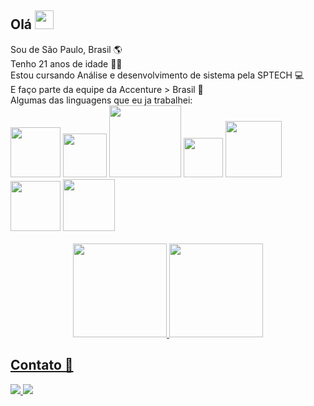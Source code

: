 <div>
 <h2>Olá <img src="https://cdn.jsdelivr.net/gh/devicons/devicon/icons/github/github-original.svg" width="30px" />
</h2>
 Sou de São Paulo, Brasil 🌎<br>
 Tenho 21 anos de idade 🧑🏼<br>
 Estou cursando Análise e desenvolvimento de sistema pela SPTECH 💻<br>
 E faço parte da equipe da Accenture > Brasil 💜<br>
</div>

<div>
    Algumas das linguagens que eu ja trabalhei: <br>
    <img src="https://img.shields.io/badge/HTML5-E34F26?style=for-the-badge&logo=html5&logoColor=white" width="80px"/>
    <img src="https://img.shields.io/badge/CSS3-1572B6?style=for-the-badge&logo=css3&logoColor=white" width="70px"/>
    <img src="https://img.shields.io/badge/JavaScript-323330?style=for-the-badge&logo=javascript&logoColor=F7DF1E" width="115px"/>
    <img src="https://img.shields.io/badge/PHP-777BB4?style=for-the-badge&logo=php&logoColor=white" width="63px"/> 
    <img src="https://img.shields.io/badge/Node.js-43853D?style=for-the-badge&logo=node.js&logoColor=white" width="90px">
    <img src="https://img.shields.io/badge/Kotlin-0095D5?&style=for-the-badge&logo=kotlin&logoColor=white" width="80px"/>
    <img src="https://img.shields.io/badge/MySQL-00000F?style=for-the-badge&logo=mysql&logoColor=white" width="83px"/> 
</div>

<br> 
<div align="center">
  <a href="https://github.com/AlexSoftW">
  <img height="150em" src="https://github-readme-stats.vercel.app/api?username=AlexSoftW&show_icons=true&theme=tokyonight&include_all_commits=true&count_private=true"/>
  <img height="150em" src="https://github-readme-stats.vercel.app/api/top-langs/?username=AlexSoftW&layout=compact&langs_count=7&theme=tokyonight"/>
</div>

<h2>Contato 📩</h2>
<div>
 <a href="mailto:1alex.contato@gmail.com">
  <img src="https://img.shields.io/badge/Gmail-D14836?style=for-the-badge&logo=gmail&logoColor=white">
 </a>
 <a href="https://www.linkedin.com/in/alex-silva-32a43620b/">
  <img src="https://img.shields.io/badge/LinkedIn-0077B5?style=for-the-badge&logo=linkedin&logoColor=white">
 </a>   
 <div>


